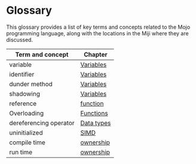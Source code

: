 # Glossary

This glossary provides a list of key terms and concepts related to the Mojo programming language, along with the locations in the Miji where they are discussed.

| Term and concept       | Chapter                                              |
| ---------------------- | ---------------------------------------------------- |
| variable               | [Variables](../basic/variables)                      |
| identifier             | [Variables](../basic/variables#identifiers)          |
| dunder method          | [Variables](../basic/variables#identifiers)          |
| shadowing              | [Variables](../basic/variables)                      |
| reference              | [function](../basic/functions.md)                    |
| Overloading            | [Functions](../basic/functions#function-overloading) |
| dereferencing operator | [Data types](../basic/types#string)                  |
| uninitialized          | [SIMD](../advanced/simd)                             |
| compile time           | [ownership](../advanced/ownership)                   |
| run time               | [ownership](../advanced/ownership)                   |